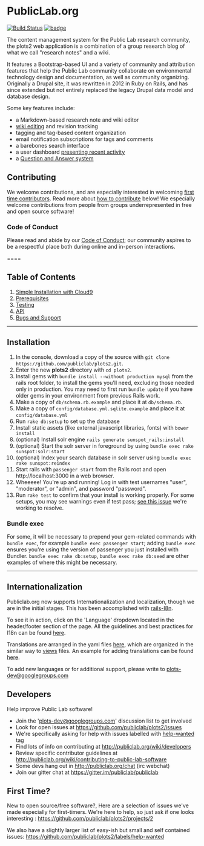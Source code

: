 PublicLab.org
======

[![Build Status](https://travis-ci.org/publiclab/plots2.svg)](https://travis-ci.org/publiclab/plots2)
[![badge](http://img.shields.io/badge/first--timers--only-friendly-blue.svg?style=flat-square)](https://github.com/publiclab/plots2/projects/2)

The content management system for the Public Lab research community, the plots2 web application is a combination of a group research blog of what we call "research notes" and a wiki. 

It features a Bootstrap-based UI and a variety of community and attribution features that help the Public Lab community collaborate on environmental technology design and documentation, as well as community organizing. Originally a Drupal site, it was rewritten in 2012 in Ruby on Rails, and has since extended but not entirely replaced the legacy Drupal data model and database design. 

Some key features include:

* a Markdown-based research note and wiki editor
* [wiki editing](https://publiclab.org/wiki) and revision tracking
* tagging and tag-based content organization
* email notification subscriptions for tags and comments
* a barebones search interface
* a user dashboard [presenting recent activity](https://publiclab.org/research)
* a [Question and Answer system](https://publiclab.org/questions)

## Contributing

We welcome contributions, and are especially interested in welcoming [first time contributors](#first-time). Read more about [how to contribute](#developers) below! We especially welcome contributions from people from groups underrepresented in free and open source software!

### Code of Conduct

Please read and abide by our [Code of Conduct](https://publiclab.org/conduct); our community aspires to be a respectful place both during online and in-­person interactions.

====

## Table of Contents

1. [Simple Installation with Cloud9](https://github.com/publiclab/plots2/wiki/Simple-Installation-for-Cloud9)
2. [Prerequisites](https://github.com/publiclab/plots2/wiki/Prerequisites)
3. [Testing](https://github.com/publiclab/plots2/wiki/Testing)
4. [API](https://github.com/publiclab/plots2/wiki/API)
5. [Bugs and Support](https://github.com/publiclab/plots2/wiki/Bugs-and-Support)

****
## Installation

1. In the console, download a copy of the source with `git clone https://github.com/publiclab/plots2.git`.
2. Enter the new **plots2** directory with `cd plots2`.
3. Install gems with `bundle install --without production mysql` from the rails root folder, to install the gems you'll need, excluding those needed only in production. You may need to first run `bundle update` if you have older gems in your environment from previous Rails work. 
4. Make a copy of `db/schema.rb.example` and place it at `db/schema.rb`.
5. Make a copy of `config/database.yml.sqlite.example` and place it at `config/database.yml`
6. Run `rake db:setup` to set up the database
7. Install static assets (like external javascript libraries, fonts) with `bower install`
8. (optional) Install solr engine `rails generate sunspot_rails:install`
9. (optional) Start the solr server in foreground by using `bundle exec rake sunspot:solr:start`
10. (optional) Index your search database in solr server using  `bundle exec rake sunspot:reindex`
11. Start rails with `passenger start` from the Rails root and open http://localhost:3000 in a web browser.
12. Wheeeee! You're up and running! Log in with test usernames "user", "moderator", or "admin", and password "password".
13. Run `rake test` to confirm that your install is working properly. For some setups, you may see warnings even if test pass; [see this issue](https://github.com/publiclab/plots2/issues/440) we're working to resolve.

### Bundle exec

For some, it will be necessary to prepend your gem-related commands with `bundle exec`, for example `bundle exec passenger start`; adding `bundle exec` ensures you're using the version of passenger you just installed with Bundler. `bundle exec rake db:setup`, `bundle exec rake db:seed` are other examples of where this might be necessary.

***

## Internationalization

Publiclab.org now supports Internationalization and localization, though we are in the initial stages. This has been accomplished with [rails-I8n](https://github.com/svenfuchs/rails-i18n). 

To see it in action, click on the 'Language' dropdown located in the header/footer section of the page. All the guidelines and best practices for I18n can be found [here](http://guides.rubyonrails.org/i18n.html).

Translations are arranged in the yaml files [here](https://github.com/publiclab/plots2/tree/master/config/locales), which are organized in the similar way to [views](https://github.com/publiclab/plots2/tree/master/app/views) files. An example for adding translations can be found [here](http://guides.rubyonrails.org/i18n.html#adding-translations).

To add new languages or for additional support, please write to plots-dev@googlegroups.com

## Developers

Help improve Public Lab software!

* Join the 'plots-dev@googlegroups.com' discussion list to get involved
* Look for open issues at https://github.com/publiclab/plots2/issues
* We're specifically asking for help with issues labelled with [help-wanted](https://github.com/publiclab/plots2/labels/help-wanted) tag
* Find lots of info on contributing at http://publiclab.org/wiki/developers
* Review specific contributor guidelines at http://publiclab.org/wiki/contributing-to-public-lab-software
* Some devs hang out in http://publiclab.org/chat (irc webchat)
* Join our gitter chat at https://gitter.im/publiclab/publiclab

## First Time?

New to open source/free software?, Here are a selection of issues we've made especially for first-timers. We're here to help, so just ask if one looks interesting : https://github.com/publiclab/plots2/projects/2


We also have a slightly larger list of easy-ish but small and self contained issues: https://github.com/publiclab/plots2/labels/help-wanted
